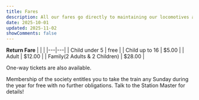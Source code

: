 ```yaml
---
title: Fares
description: All our fares go directly to maintaining our locomotives and railway.
date: 2025-10-01
updated: 2025-11-02
showComments: false
---
```

**Return Fare**
|   |   |
|---|---|
| Child under 5 | free | 
| Child up to 16 | $5.00 | 
| Adult | $12.00 | 
| Family(2 Adults & 2 Children) | $28.00 | 



One-way tickets are also available.

Membership of the society entitles you to take the train any Sunday during the year for free with no further obligations. Talk to the Station Master for details!